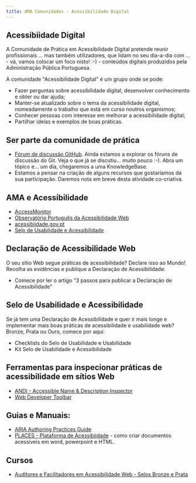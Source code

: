 ```yaml
---
title: AMA Comunidades - Acessibilidade Digital
---
```


## Acessibiidade Digital

A Comunidade de Prática em Acessibilidade Digital pretende reunir profissionais ... mas também utilizadores, que lidam no seu dia-a-dia com ... - vá, vamos colocar um foco nisto! :-) - conteúdos digitais produzidos pela Administração Pública Portuguesa.

A comunidade "Acessibilidade Digital" é um grupo onde se pode:

- Fazer perguntas sobre acessibilidade digital, desenvolver conhecimento e obter ou dar ajuda;
- Manter-se atualizado sobre o tema da acessibilidade digital, nomeadamente o trabalho que está em curso noutros organismos;
- Conhecer pessoas com interesse em melhorar a acessibilidade digital;
- Partilhar ideias e exemplos de boas práticas.

## Ser parte da comunidade de prática

- [Fórum de discussão GitHub](https://github.com/amagovpt/a11y/discussions). Ainda estamos a explorar os fóruns de discussão do Git. Veja o que já se discutiu... muito pouco :-). Abra um tópico e... um dia, chegaremos a uma KnowledgeBase.
- Estamos a pensar na criação de alguns recursos que gostaríamos da sua participação. Daremos nota em breve desta atividade co-criativa.

## AMA e Acessibilidade

- [AccessMonitor](https://accessmonitor.acessibilidade.gov.pt)
- [Observatório Português da Acessibilidade Web](https://observatorio.acessibilidade.gov.pt/directories)
- [acessibiidade.gov.pt](https://www.acessibilidade.gov.pt)
- [Selo de Usabilidade e Acessibilidade](https://selo.usabilidade.gov.pt)

## Declaração de Acessibilidade Web

O seu sítio Web segue práticas de acessibilidade? Declare isso ao Mundo! Recolha as evidências e publique a Declaração de Acessibilidade:

- Comece por ler o artigo "3 passos para publicar a Declaração de Acessibilidade"

## Selo de Usabilidade e Acessibilidade

Se já tem uma Declaração de Acessibilidade e quer ir mais longe e implementar mais boas práticas de acessibilidade e usabilidade web? Bronze, Prata ou Ouro, comece por aqui:

- Checklists do Selo de Usabilidade e Usabilidade
- Kit Selo de Usabilidade e Acessibilidade

## Ferramentas para inspecionar práticas de acessibilidade em sítios Web

- [ANDI - Accessible Name & Description Inspector](https://www.ssa.gov/accessibility/andi/help/install.html)
- [Web Developer Toolbar](https://chrispederick.com/work/web-developer/)

## Guias e Manuais:

- [ARIA Authoring Practices Guide](https://www.w3.org/WAI/ARIA/apg/patterns/)
- [PLACES - Plataforma de Acessibiidade](https://sigarra.up.pt/up/pt/web_base.gera_pagina?p_pagina=*places%20-%20página%2019) - como criar documentos acessíveis em word, powerpoint e HTML.

## Cursos

- [Auditores e Facilitadores em Acessibilidade Web - Selos Bronze e Prata](https://www.nau.edu.pt/pt/curso/auditores-e-facilitadores-em-acessibilidade-web-bronze-prata/)

